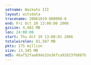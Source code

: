 ```yaml
---
setname: Waikato III
layout: witsdata
tracename: 20061019-000000-0
end: Fri Oct 20 13:00:00 2006
gzsize: 4,482 MB
len: 24:00:00
start: Thu Oct 19 13:00:01 2006
totalwirelen: 81,507 MB
pkts: 175 million
size: 13,345 MB
md5: 46af52faa69de32e36fca92823f6887b
---
```

